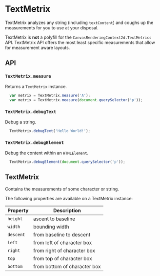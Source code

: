 # TextMetrix

TextMetrix analyzes any string (including `textContent`) and coughs up the
measurements for you to use at your disposal.

TextMetrix is **not** a polyfill for the `CanvasRenderingContext2d.TextMetrics`
API. TextMetrix API offers the most least specific measurements that allow for
measurement aware layouts.

## API

### `TextMetrix.measure`
Returns a `TextMetrix` instance.

```JavaScript
  var metrix = TextMetrix.measure('A');
  var metrix = TextMetrix.measure(document.querySelector('p'));
```

### `TextMetrix.debugText`
Debug a string.

```JavaScript
  TextMetrix.debugText('Hello World!');
```

### `TextMetrix.debugElement`
Debug the content within an `HTMLElement`.

```JavaScript
  TextMetrix.debugElement(document.querySelector('p'));
```

## TextMetrix
Contains the measurements of some character or string.

The following properties are available on a TextMetrix instance:

| Property | Description                 |
|----------|-----------------------------|
| `height` | ascent to baseline          |
| `width`  | bounding width              |
| `descent`| from baseline to descent    |
| `left`   | from left of character box  |
| `right`  | from right of character box |
| `top`    | from top of character box   |
| `bottom` | from bottom of character box|
